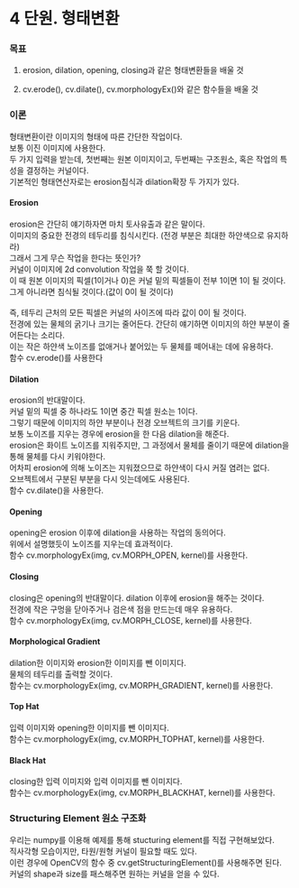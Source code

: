 # 4 단원. 형태변환

### 목표

1. erosion, dilation, opening, closing과 같은 형태변환들을 배울 것

2. cv.erode(), cv.dilate(), cv.morphologyEx()와 같은 함수들을 배울 것

### 이론

형태변환이란 이미지의 형태에 따른 간단한 작업이다.<br>
보통 이진 이미지에 사용한다.<br>
두 가지 입력을 받는데, 첫번째는 원본 이미지이고, 두번째는 구조원소, 혹은 작업의 특성을 결정하는 커널이다.<br>
기본적인 형태연산자로는 erosion침식과 dilation확장 두 가지가 있다.

#### Erosion

erosion은 간단히 얘기하자면 마치 토사유출과 같은 말이다.<br>
이미지의 중요한 전경의 테두리를 침식시킨다. (전경 부분은 최대한 하얀색으로 유지하라)<br>
그래서 그게 무슨 작업을 한다는 뜻인가?<br>
커널이 이미지에 2d convolution 작업을 쭉 할 것이다.<br>
이 때 원본 이미지의 픽셀(1이거나 0)은 커널 밑의 픽셀들이 전부 1이면 1이 될 것이다. 그게 아니라면 침식될 것이다.(값이 0이 될 것이다)<br><br>
즉, 테두리 근처의 모든 픽셀은 커널의 사이즈에 따라 값이 0이 될 것이다.<br>
전경에 있는 물체의 굵기나 크기는 줄어든다. 간단히 얘기하면 이미지의 하얀 부분이 줄어든다는 소리다.<br>
이는 작은 하얀색 노이즈를 없애거나 붙어있는 두 물체를 떼어내는 데에 유용하다.<br>
함수 cv.erode()를 사용한다

#### Dilation

erosion의 반대말이다.<br>
커널 밑의 픽셀 중 하나라도 1이면 중간 픽셀 원소는 1이다.<br>
그렇기 때문에 이미지의 하얀 부분이나 전경 오브젝트의 크기를 키운다.<br>
보통 노이즈를 지우는 경우에 erosion을 한 다음 dilation을 해준다.<br>
erosion은 화이트 노이즈를 지워주지만, 그 과정에서 물체를 줄이기 때문에 dilation을 통해 물체를 다시 키워야한다.<br>
어차피 erosion에 의해 노이즈는 지워졌으므로 하얀색이 다시 커질 염려는 없다.<br>
오브젝트에서 구분된 부분을 다시 잇는데에도 사용된다.<br>
함수 cv.dilate()을 사용한다.

#### Opening

opening은 erosion 이후에 dilation을 사용하는 작업의 동의어다.<br>
위에서 설명했듯이 노이즈를 지우는데 효과적이다.<br>
함수 cv.morphologyEx(img, cv.MORPH_OPEN, kernel)를 사용한다.

#### Closing

closing은 opening의  반대말이다. dilation 이후에 erosion을 해주는 것이다.<br>
전경에 작은 구멍을 닫아주거나 검은색 점을 만드는데 매우 유용하다.<br>
함수 cv.morphologyEx(img, cv.MORPH_CLOSE, kernel)를 사용한다.

#### Morphological Gradient

dilation한 이미지와 erosion한 이미지를 뺀 이미지다.<br>
물체의 테두리를 출력할 것이다.<br>
함수는 cv.morphologyEx(img, cv.MORPH_GRADIENT, kernel)를 사용한다.

#### Top Hat

입력 이미지와 opening한 이미지를 뺀 이미지다.<br>
함수는 cv.morphologyEx(img, cv.MORPH_TOPHAT, kernel)를 사용한다.

#### Black Hat

closing한 입력 이미지와 입력 이미지를 뺀 이미지다.<br>
함수는 cv.morphologyEx(img, cv.MORPH_BLACKHAT, kernel)를 사용한다.

### Structuring Element 원소 구조화

우리는 numpy를 이용해 예제를 통해 stucturing element를 직접 구현해보았다.<br>
직사각형 모습이지만, 타원/원형 커널이 필요할 때도 있다.<br>
이런 경우에 OpenCV의 함수 중 cv.getStructuringElement()를 사용해주면 된다.<br>
커널의 shape과 size를 패스해주면 원하는 커널을 얻을 수 있다.